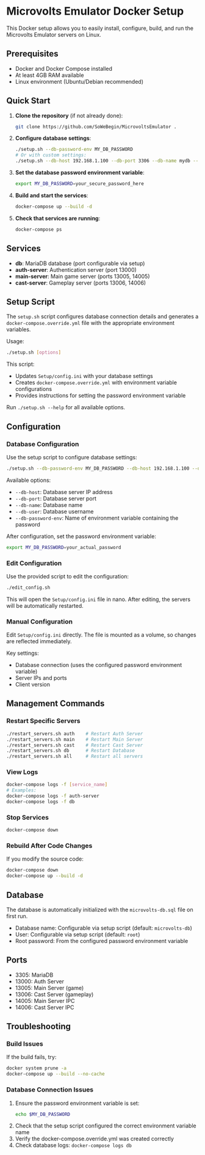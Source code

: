 # Microvolts Emulator Docker Setup

This Docker setup allows you to easily install, configure, build, and run the Microvolts Emulator servers on Linux.

## Prerequisites

- Docker and Docker Compose installed
- At least 4GB RAM available
- Linux environment (Ubuntu/Debian recommended)

## Quick Start

1. **Clone the repository** (if not already done):
   ```bash
   git clone https://github.com/SoWeBegin/MicrovoltsEmulator .
   ```

2. **Configure database settings**:
   ```bash
   ./setup.sh --db-password-env MY_DB_PASSWORD
   # Or with custom settings:
   ./setup.sh --db-host 192.168.1.100 --db-port 3306 --db-name mydb --db-user admin --db-password-env MY_DB_PASSWORD
   ```

3. **Set the database password environment variable**:
   ```bash
   export MY_DB_PASSWORD=your_secure_password_here
   ```

4. **Build and start the services**:
   ```bash
   docker-compose up --build -d
   ```

5. **Check that services are running**:
   ```bash
   docker-compose ps
   ```

## Services

- **db**: MariaDB database (port configurable via setup)
- **auth-server**: Authentication server (port 13000)
- **main-server**: Main game server (ports 13005, 14005)
- **cast-server**: Gameplay server (ports 13006, 14006)

## Setup Script

The `setup.sh` script configures database connection details and generates a `docker-compose.override.yml` file with the appropriate environment variables.

Usage:
```bash
./setup.sh [options]
```

This script:
- Updates `Setup/config.ini` with your database settings
- Creates `docker-compose.override.yml` with environment variable configurations
- Provides instructions for setting the password environment variable

Run `./setup.sh --help` for all available options.

## Configuration

### Database Configuration

Use the setup script to configure database settings:

```bash
./setup.sh --db-password-env MY_DB_PASSWORD --db-host 192.168.1.100 --db-port 3306
```

Available options:
- `--db-host`: Database server IP address
- `--db-port`: Database server port
- `--db-name`: Database name
- `--db-user`: Database username
- `--db-password-env`: Name of environment variable containing the password

After configuration, set the password environment variable:
```bash
export MY_DB_PASSWORD=your_actual_password
```

### Edit Configuration

Use the provided script to edit the configuration:

```bash
./edit_config.sh
```

This will open the `Setup/config.ini` file in nano. After editing, the servers will be automatically restarted.

### Manual Configuration

Edit `Setup/config.ini` directly. The file is mounted as a volume, so changes are reflected immediately.

Key settings:
- Database connection (uses the configured password environment variable)
- Server IPs and ports
- Client version

## Management Commands

### Restart Specific Servers

```bash
./restart_servers.sh auth    # Restart Auth Server
./restart_servers.sh main    # Restart Main Server
./restart_servers.sh cast    # Restart Cast Server
./restart_servers.sh db      # Restart Database
./restart_servers.sh all     # Restart all servers
```

### View Logs

```bash
docker-compose logs -f [service_name]
# Examples:
docker-compose logs -f auth-server
docker-compose logs -f db
```

### Stop Services

```bash
docker-compose down
```

### Rebuild After Code Changes

If you modify the source code:

```bash
docker-compose down
docker-compose up --build -d
```

## Database

The database is automatically initialized with the `microvolts-db.sql` file on first run.

- Database name: Configurable via setup script (default: `microvolts-db`)
- User: Configurable via setup script (default: `root`)
- Root password: From the configured password environment variable

## Ports

- 3305: MariaDB
- 13000: Auth Server
- 13005: Main Server (game)
- 13006: Cast Server (gameplay)
- 14005: Main Server IPC
- 14006: Cast Server IPC

## Troubleshooting

### Build Issues

If the build fails, try:
```bash
docker system prune -a
docker-compose up --build --no-cache
```

### Database Connection Issues

1. Ensure the password environment variable is set:
   ```bash
   echo $MY_DB_PASSWORD
   ```
2. Check that the setup script configured the correct environment variable name
3. Verify the docker-compose.override.yml was created correctly
4. Check database logs: `docker-compose logs db`